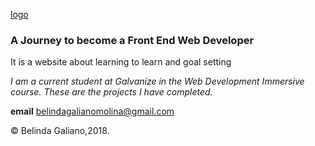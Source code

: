 [logo](https://github.com/belinda-galiano/projects/blob/master/html-css-drills/project-bucket-1/a-journey.png)

### A Journey to become a Front End Web Developer

It is a website about learning to learn and goal setting
 
 *I am a current student at Galvanize in the Web Development Immersive course. These are the projects I have completed.*
 
 **email** belindagalianomolina@gmail.com
 
 © Belinda Galiano,2018.
